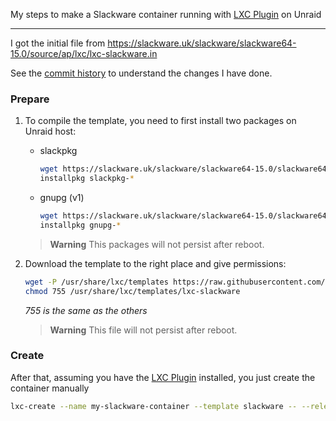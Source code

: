 My steps to make a Slackware container running with [LXC Plugin](https://github.com/ich777/unraid-lxc-plugin) on Unraid

---

I got the initial file from https://slackware.uk/slackware/slackware64-15.0/source/ap/lxc/lxc-slackware.in

See the [commit history](https://github.com/fabricionaweb/lxc-slackware/commits/main/usr/share/lxc/templates/lxc-slackware) to understand the changes I have done.

### Prepare

1. To compile the template, you need to first install two packages on Unraid host:

   - slackpkg

     ```sh
     wget https://slackware.uk/slackware/slackware64-15.0/slackware64/ap/slackpkg-15.0.10-noarch-1.txz
     installpkg slackpkg-*
     ```

   - gnupg (v1)

     ```sh
     wget https://slackware.uk/slackware/slackware64-15.0/slackware64/n/gnupg-1.4.23-x86_64-4.txz
     installpkg gnupg-*
     ```

   > **Warning**
   > This packages will not persist after reboot.

2. Download the template to the right place and give permissions:

   ```sh
   wget -P /usr/share/lxc/templates https://raw.githubusercontent.com/fabricionaweb/lxc-slackware/main/usr/share/lxc/templates/lxc-slackware
   chmod 755 /usr/share/lxc/templates/lxc-slackware
   ```

   _755 is the same as the others_

   > **Warning**
   > This file will not persist after reboot.

### Create

After that, assuming you have the [LXC Plugin](https://github.com/ich777/unraid-lxc-plugin) installed, you just create the container manually

```sh
lxc-create --name my-slackware-container --template slackware -- --release 15.0
```
